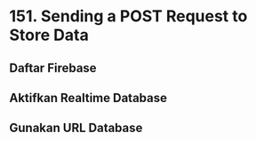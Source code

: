 # 151. Sending a POST Request to Store Data

## Daftar Firebase

## Aktifkan Realtime Database

## Gunakan URL Database